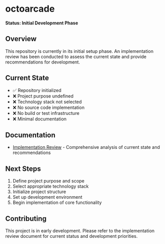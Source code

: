 # octoarcade

**Status: Initial Development Phase**

## Overview

This repository is currently in its initial setup phase. An implementation review has been conducted to assess the current state and provide recommendations for development.

## Current State

- ✅ Repository initialized
- ❌ Project purpose undefined
- ❌ Technology stack not selected
- ❌ No source code implementation
- ❌ No build or test infrastructure
- ❌ Minimal documentation

## Documentation

- [Implementation Review](./IMPLEMENTATION_REVIEW.md) - Comprehensive analysis of current state and recommendations

## Next Steps

1. Define project purpose and scope
2. Select appropriate technology stack
3. Initialize project structure
4. Set up development environment
5. Begin implementation of core functionality

## Contributing

This project is in early development. Please refer to the implementation review document for current status and development priorities.
